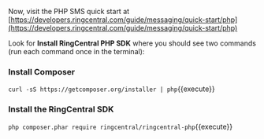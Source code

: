 Now, visit the PHP SMS quick start at [https://developers.ringcentral.com/guide/messaging/quick-start/php](https://developers.ringcentral.com/guide/messaging/quick-start/php)

Look for **Install RingCentral PHP SDK** where you should see two commands (run each command once in the terminal):

### Install Composer

`curl -sS https://getcomposer.org/installer | php`{{execute}}

### Install the RingCentral SDK

`php composer.phar require ringcentral/ringcentral-php`{{execute}}
